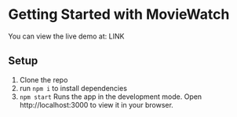 # Getting Started with MovieWatch

You can view the live demo at: LINK


## Setup

1. Clone the repo
2. run `npm i` to install dependencies
3. `npm start` Runs the app in the development mode. Open http://localhost:3000 to view it in your browser.
